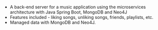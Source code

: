 
-  A back-end server for a music application using the microservices architecture with
Java Spring Boot, MongoDB and Neo4J
- Features included - liking songs, unliking songs, friends,
playlists, etc.
- Managed data with MongoDB and Neo4J.
